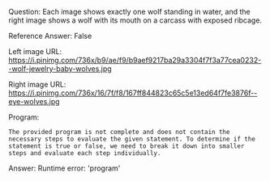 Question: Each image shows exactly one wolf standing in water, and the right image shows a wolf with its mouth on a carcass with exposed ribcage.

Reference Answer: False

Left image URL: https://i.pinimg.com/736x/b9/ae/f9/b9aef9217ba29a3304f7f3a77cea0232--wolf-jewelry-baby-wolves.jpg

Right image URL: https://i.pinimg.com/736x/16/7f/f8/167ff844823c65c5e13ed64f7fe3876f--eye-wolves.jpg

Program:

```
The provided program is not complete and does not contain the necessary steps to evaluate the given statement. To determine if the statement is true or false, we need to break it down into smaller steps and evaluate each step individually.
```
Answer: Runtime error: 'program'

